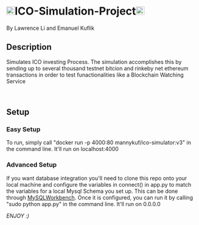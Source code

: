 <h1><img src="https://en.bitcoin.it/w/images/en/2/29/BC_Logo_.png" height="22px">ICO-Simulation-Project<img src="http://introtocrypto.com/wp-content/uploads/2017/08/ether@2x.png" height="22px" padding></h1>
By Lawrence Li and Emanuel Kuflik

<br/>

## Description
Simulates ICO investing Process. The simulation accomplishes this by sending up to several thousand testnet bitcion and rinkeby net ethereum transactions in order to test funactionalities like a Blockchain Watching Service

<br/>

## Setup

### Easy Setup
To run, simply call "docker run -p 4000:80 mannykuf/ico-simulator:v3" in the command line. It'll run on localhost:4000

### Advanced Setup
If you want database integration you'll need to clone this repo onto your local machine and configure the variables in connect() in app.py to match the variables for a local Mysql Schema you set up. This can be done through [MySQLWorkbench](https://dev.mysql.com/downloads/workbench/?utm_source=tuicool).
Once it is configured, you can run it by calling "sudo python app.py" in the command line. It'll run on 0.0.0.0


<i> ENJOY :) </i>
